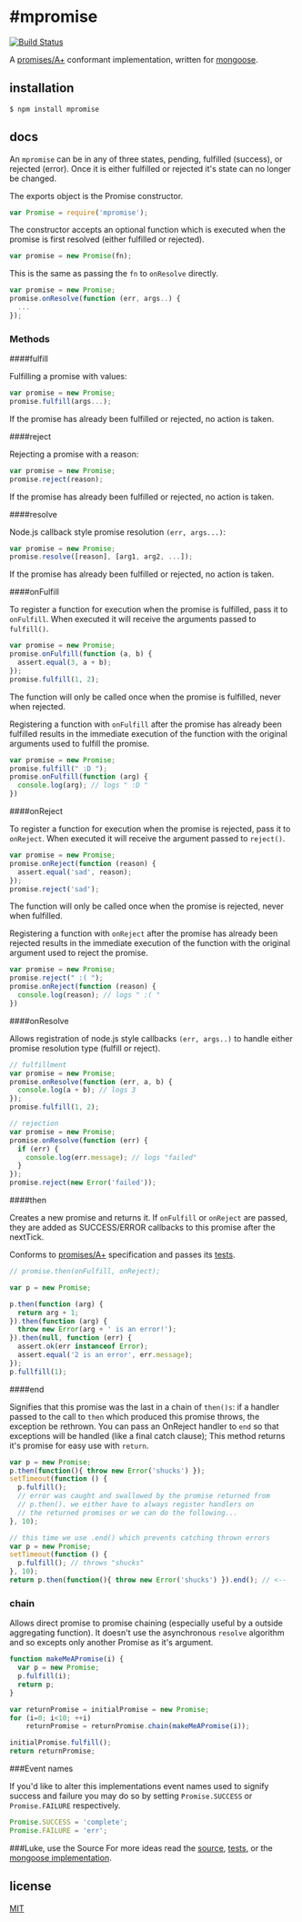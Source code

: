 #mpromise
===

[![Build Status](https://travis-ci.org/aheckmann/mpromise.png)](https://travis-ci.org/aheckmann/mpromise)

A [promises/A+](https://github.com/promises-aplus/promises-spec) conformant implementation, written for [mongoose](http://mongoosejs.com).

## installation

```
$ npm install mpromise
```

## docs

An `mpromise` can be in any of three states, pending, fulfilled (success), or rejected (error). Once it is either fulfilled or rejected it's state can no longer be changed.

The exports object is the Promise constructor.

```js
var Promise = require('mpromise');
```

The constructor accepts an optional function which is executed when the promise is first resolved (either fulfilled or rejected).

```js
var promise = new Promise(fn);
```

This is the same as passing the `fn` to `onResolve` directly.

```js
var promise = new Promise;
promise.onResolve(function (err, args..) {
  ...
});
```

### Methods

####fulfill

Fulfilling a promise with values:

```js
var promise = new Promise;
promise.fulfill(args...);
```

If the promise has already been fulfilled or rejected, no action is taken.

####reject

Rejecting a promise with a reason:

```js
var promise = new Promise;
promise.reject(reason);
```

If the promise has already been fulfilled or rejected, no action is taken.

####resolve

Node.js callback style promise resolution `(err, args...)`:

```js
var promise = new Promise;
promise.resolve([reason], [arg1, arg2, ...]);
```

If the promise has already been fulfilled or rejected, no action is taken.

####onFulfill

To register a function for execution when the promise is fulfilled, pass it to `onFulfill`. When executed it will receive the arguments passed to `fulfill()`.

```js
var promise = new Promise;
promise.onFulfill(function (a, b) {
  assert.equal(3, a + b);
});
promise.fulfill(1, 2);
```

The function will only be called once when the promise is fulfilled, never when rejected.

Registering a function with `onFulfill` after the promise has already been fulfilled results in the immediate execution of the function with the original arguments used to fulfill the promise.

```js
var promise = new Promise;
promise.fulfill(" :D ");
promise.onFulfill(function (arg) {
  console.log(arg); // logs " :D "
})
```

####onReject

To register a function for execution when the promise is rejected, pass it to `onReject`. When executed it will receive the argument passed to `reject()`.

```js
var promise = new Promise;
promise.onReject(function (reason) {
  assert.equal('sad', reason);
});
promise.reject('sad');
```

The function will only be called once when the promise is rejected, never when fulfilled.

Registering a function with `onReject` after the promise has already been rejected results in the immediate execution of the function with the original argument used to reject the promise.

```js
var promise = new Promise;
promise.reject(" :( ");
promise.onReject(function (reason) {
  console.log(reason); // logs " :( "
})
```

####onResolve

Allows registration of node.js style callbacks `(err, args..)` to handle either promise resolution type (fulfill or reject).

```js
// fulfillment
var promise = new Promise;
promise.onResolve(function (err, a, b) {
  console.log(a + b); // logs 3
});
promise.fulfill(1, 2);

// rejection
var promise = new Promise;
promise.onResolve(function (err) {
  if (err) {
    console.log(err.message); // logs "failed"
  }
});
promise.reject(new Error('failed'));
```

####then

Creates a new promise and returns it. If `onFulfill` or `onReject` are passed, they are added as SUCCESS/ERROR callbacks to this promise after the nextTick.

Conforms to [promises/A+](https://github.com/promises-aplus/promises-spec) specification and passes its [tests](https://github.com/promises-aplus/promises-tests).

```js
// promise.then(onFulfill, onReject);

var p = new Promise;

p.then(function (arg) {
  return arg + 1;
}).then(function (arg) {
  throw new Error(arg + ' is an error!');
}).then(null, function (err) {
  assert.ok(err instanceof Error);
  assert.equal('2 is an error', err.message);
});
p.fullfill(1);
```

####end

Signifies that this promise was the last in a chain of `then()s`: if a handler passed to the call to `then` which produced this promise throws, the exception be rethrown.
You can pass an OnReject handler to `end` so that exceptions will be handled (like a final catch clause);
This method returns it's promise for easy use with `return`.

```js
var p = new Promise;
p.then(function(){ throw new Error('shucks') });
setTimeout(function () {
  p.fulfill();
  // error was caught and swallowed by the promise returned from
  // p.then(). we either have to always register handlers on
  // the returned promises or we can do the following...
}, 10);

// this time we use .end() which prevents catching thrown errors
var p = new Promise;
setTimeout(function () {
  p.fulfill(); // throws "shucks"
}, 10);
return p.then(function(){ throw new Error('shucks') }).end(); // <--
```


### chain

Allows direct promise to promise chaining (especially useful by a outside aggregating function). It doesn't use the asynchronous `resolve` algorithm and so excepts only another Promise as it's argument.

```js
function makeMeAPromise(i) {
  var p = new Promise;
  p.fulfill(i);
  return p;
}

var returnPromise = initialPromise = new Promise;
for (i=0; i<10; ++i)
    returnPromise = returnPromise.chain(makeMeAPromise(i));

initialPromise.fulfill();
return returnPromise;
```

###Event names

If you'd like to alter this implementations event names used to signify success and failure you may do so by setting `Promise.SUCCESS` or `Promise.FAILURE` respectively.

```js
Promise.SUCCESS = 'complete';
Promise.FAILURE = 'err';
```

###Luke, use the Source
For more ideas read the [source](https://github.com/aheckmann/mpromise/blob/master/lib), [tests](https://github.com/aheckmann/mpromise/blob/master/test), or the [mongoose implementation](https://github.com/LearnBoost/mongoose/blob/3.6x/lib/promise.js).

## license

[MIT](https://github.com/aheckmann/mpromise/blob/master/LICENSE)
